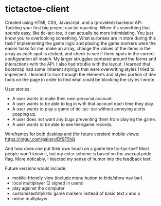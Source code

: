 # tictactoe-client

Created using HTMl, CSS, Javascript, and a (provided) backend API.
Tackling your first big project can be daunting. When it's something that sounds easy, like tic-tac-toe, it can actually be more intimidating. You just know you're overlooking something. What surprises are in store during this task?
Implementing the game logic and placing the game markers were the easier tasks for me: make an array, change the values of the items in the array as each spot is clicked, and check to see if three spots in the correct configuration all match.
My larger struggles centered around the forms and interactions with the API. I also had trouble with the layout. I learned that bootstrap had some inherent stylings that were overwriting styles I tried to implement. I learned to look through the elements and styles portion of dev tools on the page in order to find what could be blocking the styles I wrote.

User stories:
- A user wants to make their own personal account.
- A user wants to be able to log in with that account each time they play.
- A user wants to play a game of tic-tac-toe without annoying alerts popping up.
- A user does not want any bugs preventing them from playing the game.
- A user wants to be able to see theirgame records.

Wireframes for both desktop and (for future version) mobile views: https://imgur.com/gallery/Df9F5hG

And how does one put their own touch on a game like tic-tac-toe? Most people won't know it, but my color scheme is based on the asexual pride flag. More noticably, I injected my sense of humor into the feedback text.


Future versions would include:
- mobile-friendly view (include menu button to hide/show nav bar)
- local multiplayer (2 signed in users)
- play against the computer
- customized/stylistic game markers instead of basic text x and o
- online multiplayer
